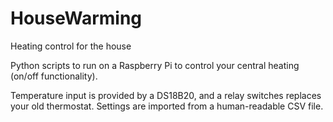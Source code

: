# HouseWarming
Heating control for the house

Python scripts to run on a Raspberry Pi to control your central heating (on/off functionality).

Temperature input is provided by a DS18B20, and a relay switches replaces your old thermostat. Settings are imported from a human-readable CSV file.
